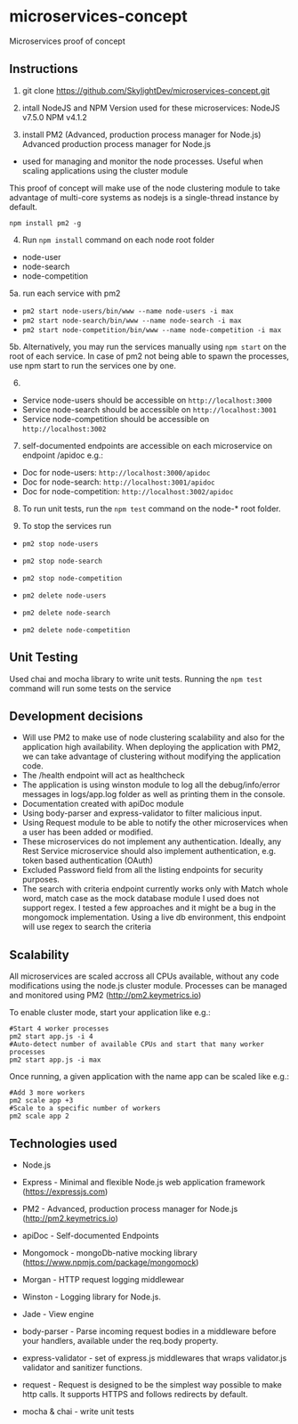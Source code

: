 # microservices-concept
Microservices proof of concept


## Instructions
1. git clone https://github.com/SkylightDev/microservices-concept.git
2. intall NodeJS and NPM
Version used for these microservices:
NodeJS v7.5.0
NPM v4.1.2

3. install PM2 (Advanced, production process manager for Node.js)
Advanced production process manager for Node.js
- used for managing and monitor the node processes. Useful when scaling applications using the cluster module

This proof of concept will make use of the node clustering module to take advantage of multi-core systems as nodejs is a single-thread instance by default.

```
npm install pm2 -g
```
4. Run `npm install` command on each node root folder
- node-user
- node-search
- node-competition

5a. run each service with pm2
- `pm2 start node-users/bin/www --name node-users -i max`
- `pm2 start node-search/bin/www --name node-search -i max`
- `pm2 start node-competition/bin/www --name node-competition -i max`

5b. Alternatively, you may run the services manually using `npm start` on the root of each service.
    In case of pm2 not being able to spawn the processes, use npm start to run the services one by one.
    
6.
- Service node-users should be accessible on
`http://localhost:3000`
- Service node-search should be accessible on
`http://localhost:3001`
- Service node-competition should be accessible on
`http://localhost:3002`

7. self-documented endpoints are accessible on each microservice on endpoint /apidoc e.g.:
- Doc for node-users:
`http://localhost:3000/apidoc`
- Doc for node-search:
`http://localhost:3001/apidoc`
- Doc for node-competition:
`http://localhost:3002/apidoc`

8. To run unit tests, run the `npm test` command on the node-* root folder.

9. To stop the services run
- `pm2 stop node-users`
- `pm2 stop node-search`
- `pm2 stop node-competition`

- `pm2 delete node-users`
- `pm2 delete node-search`
- `pm2 delete node-competition`

## Unit Testing
Used chai and mocha library to write unit tests.
Running the `npm test` command will run some tests on the service

## Development decisions
- Will use PM2 to make use of node clustering scalability and also for the application high availability.
When deploying the application with PM2, we can take advantage of clustering without modifying the application code.
- The /health endpoint will act as healthcheck
- The application is using winston module to log all the debug/info/error messages in logs/app.log folder as well as printing them in the console.
- Documentation created with apiDoc module
- Using body-parser and express-validator to filter malicious input.
- Using Request module to be able to notify the other microservices when a user has been added or modified.
- These microservices do not implement any authentication. Ideally, any Rest Service microservice should also implement authentication, e.g. token based authentication (OAuth)
- Excluded Password field from all the listing endpoints for security purposes.
- The search with criteria endpoint currently works only with Match whole word, match case as the mock database module I used does not support regex.
  I tested a few approaches and it might be a bug in the mongomock implementation. Using a live db environment, this endpoint will use regex to search the criteria

## Scalability
All microservices are scaled accross all CPUs available, without any code modifications using the node.js cluster module.
Processes can be managed and monitored using PM2 (http://pm2.keymetrics.io)

To enable cluster mode, start your application like e.g.:
```
#Start 4 worker processes
pm2 start app.js -i 4
#Auto-detect number of available CPUs and start that many worker processes
pm2 start app.js -i max
```

Once running, a given application with the name app can be scaled like e.g.:
```
#Add 3 more workers
pm2 scale app +3
#Scale to a specific number of workers
pm2 scale app 2
```

## Technologies used
- Node.js
- Express - Minimal and flexible Node.js web application framework (https://expressjs.com)
- PM2 - Advanced, production process manager for Node.js (http://pm2.keymetrics.io)
- apiDoc - Self-documented Endpoints

- Mongomock - mongoDb-native mocking library (https://www.npmjs.com/package/mongomock)

- Morgan - HTTP request logging middlewear
- Winston - Logging library for Node.js.

- Jade - View engine

- body-parser - Parse incoming request bodies in a middleware before your handlers, available under the req.body property.
- express-validator - set of express.js middlewares that wraps validator.js validator and sanitizer functions.

- request - Request is designed to be the simplest way possible to make http calls. It supports HTTPS and follows redirects by default.

- mocha & chai - write unit tests
